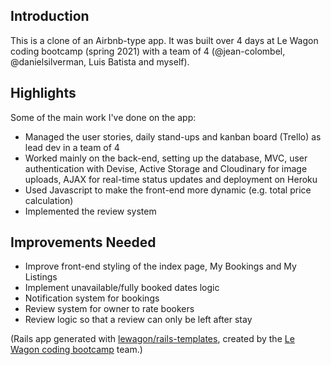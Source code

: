 ## Introduction
This is a clone of an Airbnb-type app. It was built over 4 days at Le Wagon coding bootcamp (spring 2021) with a team of 4 (@jean-colombel, @danielsilverman, Luis Batista and myself).

## Highlights
Some of the main work I've done on the app:
- Managed the user stories, daily stand-ups and kanban board (Trello) as lead dev in a team of 4
- Worked mainly on the back-end, setting up the database, MVC, user authentication with Devise, Active Storage and Cloudinary for image uploads, AJAX for real-time status updates and deployment on Heroku
- Used Javascript to make the front-end more dynamic (e.g. total price calculation)
- Implemented the review system

## Improvements Needed
- Improve front-end styling of the index page, My Bookings and My Listings
- Implement unavailable/fully booked dates logic
- Notification system for bookings
- Review system for owner to rate bookers
- Review logic so that a review can only be left after stay

(Rails app generated with [lewagon/rails-templates](https://github.com/lewagon/rails-templates), created by the [Le Wagon coding bootcamp](https://www.lewagon.com) team.)
